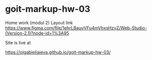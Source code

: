 # goit-markup-hw-03

Home work (modul 2)
Layout link
https://www.figma.com/file/1ehrLBauvVFu4mVhxsHzyZ/Web-Studio-(Version-2.1)?node-id=1%3A95

Site is live at

https://olgabieliaieva.github.io/goit-markup-hw-03/


